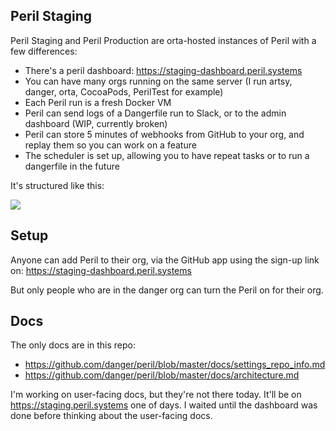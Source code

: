 ## Peril Staging

Peril Staging and Peril Production are orta-hosted instances of Peril with a few differences:

- There's a peril dashboard: https://staging-dashboard.peril.systems
- You can have many orgs running on the same server (I run artsy, danger, orta, CocoaPods, PerilTest for example)
- Each Peril run is a fresh Docker VM
- Peril can send logs of a Dangerfile run to Slack, or to the admin dashboard (WIP, currently broken)
- Peril can store 5 minutes of webhooks from GitHub to your org, and replay them so you can work on a feature
- The scheduler is set up, allowing you to have repeat tasks or to run a dangerfile in the future

It's structured like this:

<img src="https://github.com/danger/peril/raw/master/docs/images/peril-setup.png">

## Setup

Anyone can add Peril to their org, via the GitHub app using the sign-up link on: https://staging-dashboard.peril.systems

But only people who are in the danger org can turn the Peril on for their org.

## Docs

The only docs are in this repo:

- https://github.com/danger/peril/blob/master/docs/settings_repo_info.md
- https://github.com/danger/peril/blob/master/docs/architecture.md

I'm working on user-facing docs, but they're not there today. It'll be on https://staging.peril.systems one of days. I
waited until the dashboard was done before thinking about the user-facing docs.
